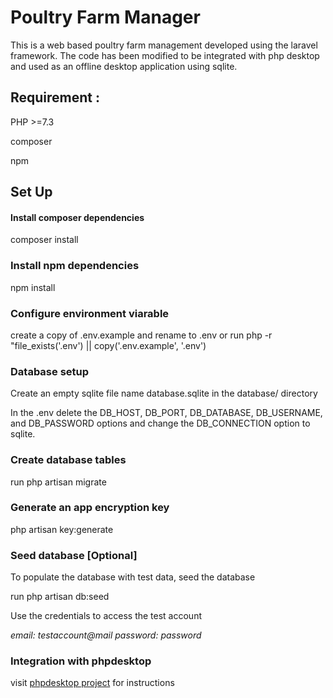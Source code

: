 # Poultry Farm Manager

This is a web based poultry farm management developed using the laravel framework.
The code has been modified to be integrated with php desktop and used as an offline desktop application using sqlite.

## Requirement :

PHP >=7.3

composer

npm

## Set Up

#### Install composer dependencies

composer install

### Install npm dependencies

npm install

### Configure environment viarable

create a copy of .env.example and rename to .env
or
run php -r "file_exists('.env') || copy('.env.example', '.env')

### Database setup

Create an empty sqlite file name database.sqlite in the database/ directory

In the .env delete the DB_HOST, DB_PORT, DB_DATABASE, DB_USERNAME, and DB_PASSWORD options and change the DB_CONNECTION option to sqlite.

### Create database tables

run php artisan migrate

### Generate an app encryption key

php artisan key:generate

### Seed database [Optional]

To populate the database with test data, seed the database

run php artisan db:seed

Use the credentials to access the test account

_email: testaccount@mail
password: password_

### Integration with phpdesktop

visit [phpdesktop project](https://github.com/cztomczak/phpdesktop) for instructions
